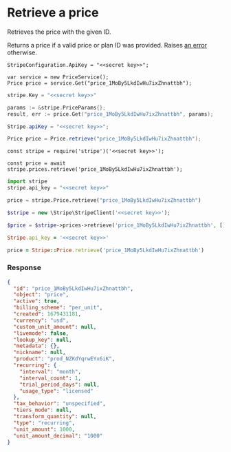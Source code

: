 # Retrieve a price

Retrieves the price with the given ID.

Returns a price if a valid price or plan ID was provided. Raises [an error](#errors) otherwise.


```dotnet
StripeConfiguration.ApiKey = "<<secret key>>";

var service = new PriceService();
Price price = service.Get("price_1MoBy5LkdIwHu7ixZhnattbh");
```

```go
stripe.Key = "<<secret key>>"

params := &stripe.PriceParams{};
result, err := price.Get("price_1MoBy5LkdIwHu7ixZhnattbh", params);
```

```java
Stripe.apiKey = "<<secret key>>";

Price price = Price.retrieve("price_1MoBy5LkdIwHu7ixZhnattbh");
```

```node
const stripe = require('stripe')('<<secret key>>');

const price = await stripe.prices.retrieve('price_1MoBy5LkdIwHu7ixZhnattbh');
```

```python
import stripe
stripe.api_key = "<<secret key>>"

price = stripe.Price.retrieve("price_1MoBy5LkdIwHu7ixZhnattbh")
```

```php
$stripe = new \Stripe\StripeClient('<<secret key>>');

$price = $stripe->prices->retrieve('price_1MoBy5LkdIwHu7ixZhnattbh', []);
```

```ruby
Stripe.api_key = '<<secret key>>'

price = Stripe::Price.retrieve('price_1MoBy5LkdIwHu7ixZhnattbh')
```

### Response

```json
{
  "id": "price_1MoBy5LkdIwHu7ixZhnattbh",
  "object": "price",
  "active": true,
  "billing_scheme": "per_unit",
  "created": 1679431181,
  "currency": "usd",
  "custom_unit_amount": null,
  "livemode": false,
  "lookup_key": null,
  "metadata": {},
  "nickname": null,
  "product": "prod_NZKdYqrwEYx6iK",
  "recurring": {
    "interval": "month",
    "interval_count": 1,
    "trial_period_days": null,
    "usage_type": "licensed"
  },
  "tax_behavior": "unspecified",
  "tiers_mode": null,
  "transform_quantity": null,
  "type": "recurring",
  "unit_amount": 1000,
  "unit_amount_decimal": "1000"
}
```
